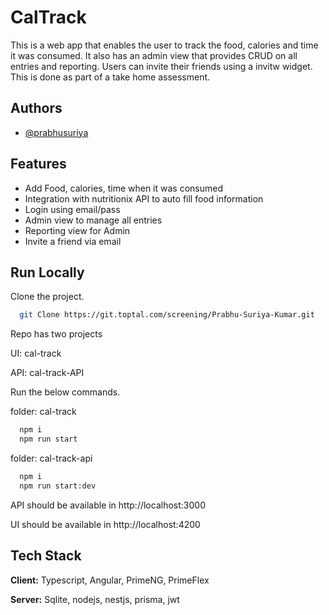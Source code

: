 
# CalTrack

This is a web app that enables the user to track the food, calories and time it was consumed. 
It also has an admin view that provides CRUD on all entries and reporting. 
Users can invite their friends using a invitw widget. This is done as part of a take home assessment.


## Authors

- [@prabhusuriya](https://github.com/prabhusuriya)


## Features

- Add Food, calories, time when it was consumed
- Integration with nutritionix API to auto fill food information
- Login using email/pass
- Admin view to manage all entries
- Reporting view for Admin
- Invite a friend via email


## Run Locally

Clone the project.

```bash
  git Clone https://git.toptal.com/screening/Prabhu-Suriya-Kumar.git
```
Repo has two projects 

UI: cal-track

API: cal-track-API

Run the below commands.

folder: cal-track
```bash
  npm i
  npm run start
```

folder: cal-track-api
```bash
  npm i
  npm run start:dev
```

API should be available in http://localhost:3000

UI should be available in http://localhost:4200


## Tech Stack

**Client:** Typescript, Angular, PrimeNG, PrimeFlex

**Server:** Sqlite, nodejs, nestjs, prisma, jwt

